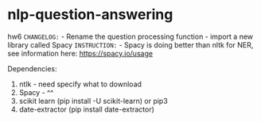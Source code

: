 # nlp-question-answering
hw6
`CHANGELOG:`
    - Rename the question processing function
    - import a new library called Spacy
`INSTRUCTION:`
    - Spacy is doing better than nltk for NER, see information here: https://spacy.io/usage



Dependencies:
1. ntlk - need specify what to download
2. Spacy - ^^
3. scikit learn (pip install -U scikit-learn) or pip3 
4. date-extractor (pip install date-extractor)
